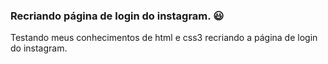 ### Recriando página de login do instagram. :smiley:
Testando meus conhecimentos de html e css3 recriando a página de login do instagram.